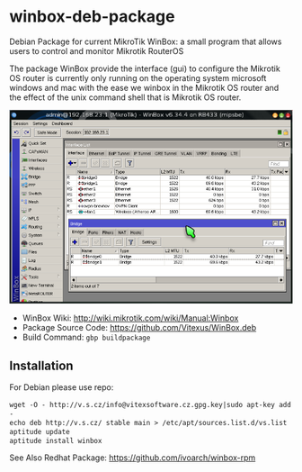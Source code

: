 # winbox-deb-package

Debian Package for current MikroTik WinBox: a small program that allows users to control and monitor Mikrotik RouterOS

The package WinBox provide the interface (gui) to configure the Mikrotik OS router is  currently only running on the operating system
microsoft windows and mac with the ease we winbox in the Mikrotik OS router and the effect of the unix command shell that is Mikrotik OS
router.


![Screenshot](https://raw.githubusercontent.com/Vitexus/WinBox.deb/master/winbox3.4-deb.png "Screenshot")


 * WinBox Wiki: http://wiki.mikrotik.com/wiki/Manual:Winbox
 * Package Source Code: https://github.com/Vitexus/WinBox.deb
 * Build Command: `gbp buildpackage`



Installation
------------

For Debian please use repo:

    wget -O - http://v.s.cz/info@vitexsoftware.cz.gpg.key|sudo apt-key add -
    echo deb http://v.s.cz/ stable main > /etc/apt/sources.list.d/vs.list
    aptitude update
    aptitude install winbox



See Also Redhat Package: https://github.com/ivoarch/winbox-rpm 